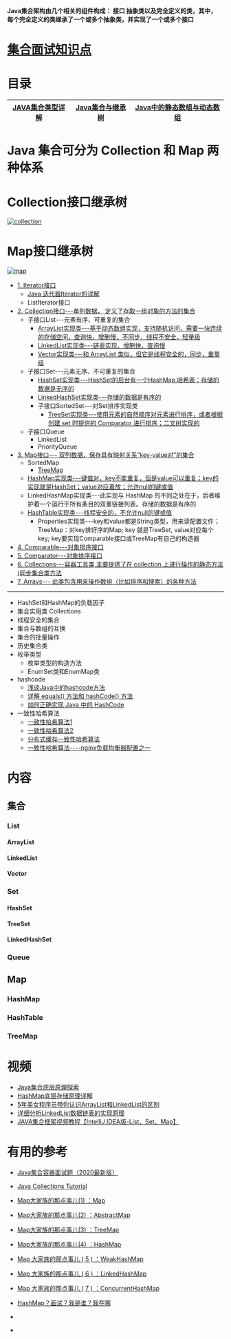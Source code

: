 **Java集合架构由几个相关的组件构成： 接口 抽象类以及完全定义的类，其中， 每个完全定义的类继承了一个或多个抽象类，并实现了一个或多个接口**


# [集合面试知识点](https://github.com/stevenli91748/JAVA-Architecture/blob/master/Java%20fundamental/interview/%E5%AE%B9%E5%99%A8.md)

# 目录


[JAVA集合类型详解](https://www.cnblogs.com/hongwz/p/5755433.html)|[Java集合与继承树](https://blog.csdn.net/z710757293/article/details/103222000)|[Java中的静态数组与动态数组](https://blog.csdn.net/weixin_30552635/article/details/95143774?utm_medium=distribute.pc_relevant.none-task-blog-baidujs_title-0&spm=1001.2101.3001.4242)|
---|---|---|

# Java 集合可分为 Collection 和 Map 两种体系

# Collection接口继承树
<a href="https://ibb.co/Sw3CQbq"><img src="https://i.ibb.co/zV4v8pK/collection.png" alt="collection" border="0"></a>


# Map接口继承树
<a href="https://ibb.co/vdNjwBS"><img src="https://i.ibb.co/pKHL0PS/map.jpg" alt="map" border="0"></a>



* [1. Iterator接口](https://github.com/stevenli91748/JAVA-Architecture/blob/master/Java%20fundamental/%E9%9B%86%E5%90%88---Iterator%E6%8E%A5%E5%8F%A3.md)
  * [Java 迭代器Iterator的详解](https://blog.csdn.net/qq_33642117/article/details/52039691)
  * ListIterator接口
* [2. Collection接口---单列数据， 定义了存取一组对象的方法的集合](https://github.com/stevenli91748/JAVA-Architecture/blob/master/Java%20fundamental/%E9%9B%86%E5%90%88---Collection%20%E6%8E%A5%E5%8F%A3.md)
  * 子接口List---元素有序、可重复的集合
    * [ArrayList实现类---基于动态数组实现，支持随机访问，需要一块连续的存储空间，查询快，增删慢，不同步，线程不安全，轻量级](https://github.com/stevenli91748/JAVA-Architecture/blob/master/Java%20fundamental/%E9%9B%86%E5%90%88---ArrayList.md)
    * [LinkedList实现类---链表实现，增删快，查询慢](https://github.com/stevenli91748/JAVA-Architecture/blob/master/Java%20fundamental/%E9%9B%86%E5%90%88---LinkedList.md)
    * [Vector实现类---和 ArrayList 类似，但它是线程安全的，同步，重量级](https://github.com/stevenli91748/JAVA-Architecture/blob/master/Java%20fundamental/%E9%9B%86%E5%90%88---Vector.md)
  * 子接口Set---元素无序、不可重复的集合
    * [HashSet实现类---HashSet的后台有一个HashMap,哈希表：存储的数据是无序的](https://github.com/stevenli91748/JAVA-Architecture/blob/master/Java%20fundamental/%E9%9B%86%E5%90%88---HashSet.md)
    * [LinkedHashSet实现类---存储的数据是有序的](https://github.com/stevenli91748/JAVA-Architecture/blob/master/Java%20fundamental/%E9%9B%86%E5%90%88---LinkedHashSet.md)
    * 子接口SortedSet---对Set排序实现类
      * [TreeSet实现类---使用元素的自然顺序对元素进行排序，或者根据创建 set 时提供的 Comparator 进行排序；二叉树实现的](https://github.com/stevenli91748/JAVA-Architecture/blob/master/Java%20fundamental/%E9%9B%86%E5%90%88---TreeSet.md)
  * 子接口Queue
    * LinkedList
    * PriorityQueue 
* [3. Map接口--- 双列数据，保存具有映射关系“key-value对”的集合](https://blog.csdn.net/qq_29373285/article/details/81487594?depth_1-utm_source=distribute.pc_relevant.none-task-blog-BlogCommendFromBaidu-9&utm_source=distribute.pc_relevant.none-task-blog-BlogCommendFromBaidu-9)
  * SortedMap
    * [TreeMap](https://blog.csdn.net/qq_30683329/article/details/80455779?depth_1-utm_source=distribute.pc_relevant.none-task-blog-BlogCommendFromBaidu-11&utm_source=distribute.pc_relevant.none-task-blog-BlogCommendFromBaidu-11)
  * [HashMap实现类---键值对，key不能重复，但是value可以重复；key的实现就是HashSet；value对应着放；允许null的键或值](https://blog.csdn.net/qq_30683329/article/details/80455779?depth_1-utm_source=distribute.pc_relevant.none-task-blog-BlogCommendFromBaidu-11&utm_source=distribute.pc_relevant.none-task-blog-BlogCommendFromBaidu-11)
  * LinkedHashMap实现类---此实现与 HashMap 的不同之处在于，后者维护着一个运行于所有条目的双重链接列表。存储的数据是有序的 
  * [HashTable实现类---线程安全的，不允许null的键或值](https://blog.csdn.net/qq_30683329/article/details/80455779?depth_1-utm_source=distribute.pc_relevant.none-task-blog-BlogCommendFromBaidu-11&utm_source=distribute.pc_relevant.none-task-blog-BlogCommendFromBaidu-11)
    * Properties实现类---key和value都是String类型，用来读配置文件；TreeMap：对key排好序的Map; key 就是TreeSet, value对应每个key; key要实现Comparable接口或TreeMap有自己的构造器 
* [4. Comparable---对象排序接口]()
* [5. Comparator---对象排序接口]()
* [6. Collections---容器工具类,主要提供了在 collection 上进行操作的静态方法(同步集合类方法  ]()
* [7. Arrays--- 此类包含用来操作数组（比如排序和搜索）的各种方法]()

---

* HashSet和HashMap的负载因子
* 集合实用类 Collections
* 线程安全的集合
* 集合与数组的互换
* 集合的批量操作
* 历史集合类
* 枚举类型
  * 枚举类型的构造方法
  * EnumSet类和EnumMap类
* hashcode
  * [浅谈Java中的hashcode方法](http://www.importnew.com/18851.html)
  * [详解 equals() 方法和 hashCode() 方法](http://www.importnew.com/29154.html)
  * [如何正确实现 Java 中的 HashCode](http://www.importnew.com/26635.html)
* 一致性哈希算法
  * [一致性哈希算法1](https://www.cnblogs.com/color-my-life/p/5799903.html)
  * [一致性哈希算法2](https://www.cnblogs.com/lpfuture/p/5796398.html)
  * [分布式缓存一致性哈希算法](https://www.cnblogs.com/heapStark/p/8351368.html)
  * [一致性哈希算法----nginx负载均衡器配置之一](https://www.cnblogs.com/FengGeBlog/p/10615345.html)
  
# 内容
## 集合
### List
#### ArrayList
#### LinkedList
#### Vector
### Set
#### HashSet
#### TreeSet
#### LinkedHashSet
### Queue
## Map
### HashMap
### HashTable
### TreeMap

# 视频

   * [Java集合底层原理探索](https://www.bilibili.com/video/BV1nt411y78K/?spm_id_from=333.788.videocard.7)
   * [HashMap底层存储原理详解](https://www.bilibili.com/video/BV1QT4y1G7m9/?spm_id_from=333.788.videocard.3)
   * [5年美女程序员带你认识ArrayList和LinkedList的区别](https://www.bilibili.com/video/BV1k4411M7k3/?spm_id_from=333.788.videocard.13)
   * [详细分析LinkedList数据链表的实现原理](https://www.bilibili.com/video/BV1ZT4y1377x/?spm_id_from=333.788.videocard.6)  
   * [JAVA集合框架视频教程【IntelliJ IDEA版-List、Set、Map】](https://www.bilibili.com/video/BV1bE41127cK/?spm_id_from=333.788.videocard.14)
   
   

# 有用的参考
 * [Java集合容器面试题（2020最新版）](https://blog.csdn.net/ThinkWon/article/details/104588551)
 * [Java Collections Tutorial](http://tutorials.jenkov.com/java-collections/index.html)
 
 * [Map大家族的那点事儿(1) ：Map](http://www.importnew.com/29642.html)
 * [Map大家族的那点事儿(2) ：AbstractMap](http://www.importnew.com/29686.html)
 * [Map大家族的那点事儿(3) ：TreeMap](http://www.importnew.com/29713.html)
 * [Map大家族的那点事儿(4) ：HashMap](http://www.importnew.com/29724.html)
 * [Map 大家族的那点事儿 ( 5 ) ：WeakHashMap](http://www.importnew.com/29825.html)
 * [Map 大家族的那点事儿 ( 6 ) ：LinkedHashMap](http://www.importnew.com/29828.html)
 * [Map 大家族的那点事儿 ( 7 ) ：ConcurrentHashMap](http://www.importnew.com/29832.html)
 * [HashMap？面试？我是谁？我在哪](http://www.importnew.com/31278.html)
 

 * []()
 * []()

